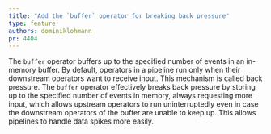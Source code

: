 ```yaml
---
title: "Add the `buffer` operator for breaking back pressure"
type: feature
authors: dominiklohmann
pr: 4404
---
```


The `buffer` operator buffers up to the specified number of events in an
in-memory buffer. By default, operators in a pipeline run only when their
downstream operators want to receive input. This mechanism is called back
pressure. The `buffer` operator effectively breaks back pressure by storing up
to the specified number of events in memory, always requesting more input, which
allows upstream operators to run uninterruptedly even in case the downstream
operators of the buffer are unable to keep up. This allows pipelines to handle
data spikes more easily.
